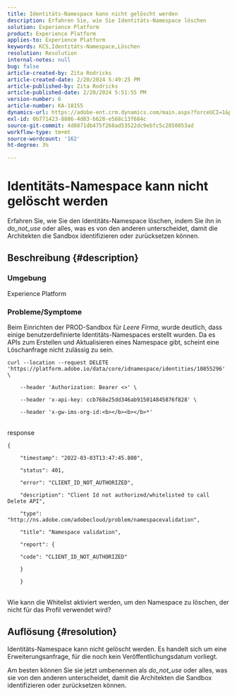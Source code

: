 ```yaml
---
title: Identitäts-Namespace kann nicht gelöscht werden
description: Erfahren Sie, wie Sie Identitäts-Namespace löschen
solution: Experience Platform
product: Experience Platform
applies-to: Experience Platform
keywords: KCS,Identitäts-Namespace,Löschen
resolution: Resolution
internal-notes: null
bug: false
article-created-by: Zita Rodricks
article-created-date: 2/20/2024 5:49:25 PM
article-published-by: Zita Rodricks
article-published-date: 2/20/2024 5:51:55 PM
version-number: 6
article-number: KA-18155
dynamics-url: https://adobe-ent.crm.dynamics.com/main.aspx?forceUCI=1&pagetype=entityrecord&etn=knowledgearticle&id=e8603b5f-18d0-ee11-9079-6045bd006b4b
exl-id: 0b771423-8886-4d83-b628-e568c13f684c
source-git-commit: 4d8871db475f268ad53522dc9ebfc5c2850853ad
workflow-type: tm+mt
source-wordcount: '162'
ht-degree: 3%

---
```


# Identitäts-Namespace kann nicht gelöscht werden


Erfahren Sie, wie Sie den Identitäts-Namespace löschen, indem Sie ihn in *do_not_use* oder alles, was es von den anderen unterscheidet, damit die Architekten die Sandbox identifizieren oder zurücksetzen können.

## Beschreibung {#description}


### <b>Umgebung</b>

Experience Platform



### <b>Probleme/Symptome</b>

Beim Einrichten der PROD-Sandbox für *Leere Firma*, wurde deutlich, dass einige benutzerdefinierte Identitäts-Namespaces erstellt wurden. Da es APIs zum Erstellen und Aktualisieren eines Namespace gibt, scheint eine Löschanfrage nicht zulässig zu sein.


```
curl --location --request DELETE 'https://platform.adobe.io/data/core/idnamespace/identities/10855296' \

    --header 'Authorization: Bearer <>' \

    --header 'x-api-key: ccb768e25dd346ab915014845876f828' \

    --header 'x-gw-ims-org-id:<b></b><b></b>*'
```


<br>response<br>

```
{

    "timestamp": "2022-03-03T13:47:45.800",

    "status": 401,

    "error": "CLIENT_ID_NOT_AUTHORIZED",

    "description": "Client Id not authorized/whitelisted to call Delete API",

    "type": "http://ns.adobe.com/adobecloud/problem/namespacevalidation",

    "title": "Namespace validation",

    "report": {

    "code": "CLIENT_ID_NOT_AUTHORIZED"

    }

    }
```


<br>Wie kann die Whitelist aktiviert werden, um den Namespace zu löschen, der nicht für das Profil verwendet wird?<br>



## Auflösung {#resolution}


Identitäts-Namespace kann nicht gelöscht werden. Es handelt sich um eine Erweiterungsanfrage, für die noch kein Veröffentlichungsdatum vorliegt.

Am besten können Sie sie jetzt umbenennen als *do_not_use* oder alles, was sie von den anderen unterscheidet, damit die Architekten die Sandbox identifizieren oder zurücksetzen können.
